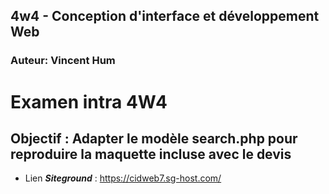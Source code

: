 ## 4w4 - Conception d'interface et développement Web
### Auteur: Vincent Hum

# Examen intra 4W4

## Objectif : Adapter le modèle search.php pour reproduire la maquette incluse avec le devis

 - Lien **_Siteground_** : https://cidweb7.sg-host.com/
